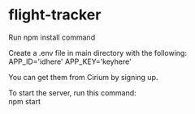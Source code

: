 # flight-tracker  

Run npm install command  

Create a .env file in main directory with the following:  
  APP_ID='idhere'
  APP_KEY='keyhere'

You can get them from Cirium by signing up.   

To start the server, run this command:  
npm start 
